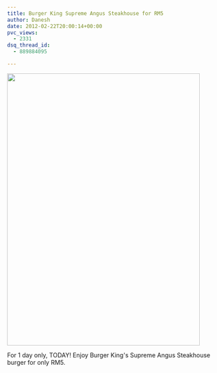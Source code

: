 ```yaml
---
title: Burger King Supreme Angus Steakhouse for RM5
author: Danesh
date: 2012-02-22T20:00:14+00:00
pvc_views:
  - 2331
dsq_thread_id:
  - 889884095

---
```

<img loading="lazy" class="alignnone size-medium wp-image-2370" title="burger king spreme angus steakhouse" src="/wp-content/uploads/2012/02/burger-king-spreme-angus-steakhouse-450x636.jpg" alt="" width="450" height="636" srcset="/wp-content/uploads/2012/02/burger-king-spreme-angus-steakhouse-450x636.jpg 450w, /wp-content/uploads/2012/02/burger-king-spreme-angus-steakhouse.jpg 679w" sizes="(max-width: 450px) 100vw, 450px" />

For 1 day only, TODAY! Enjoy Burger King's Supreme Angus Steakhouse burger for only RM5.